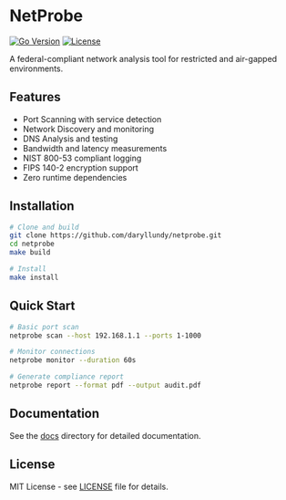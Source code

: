 # NetProbe

[![Go Version](https://img.shields.io/badge/go-1.21+-blue.svg)](https://golang.org) [![License](https://img.shields.io/badge/license-MIT-green.svg)](LICENSE)

A federal-compliant network analysis tool for restricted and air-gapped environments.

## Features

- Port Scanning with service detection
- Network Discovery and monitoring
- DNS Analysis and testing
- Bandwidth and latency measurements
- NIST 800-53 compliant logging
- FIPS 140-2 encryption support
- Zero runtime dependencies

## Installation

```bash
# Clone and build
git clone https://github.com/daryllundy/netprobe.git
cd netprobe
make build

# Install
make install
```

## Quick Start

```bash
# Basic port scan
netprobe scan --host 192.168.1.1 --ports 1-1000

# Monitor connections
netprobe monitor --duration 60s

# Generate compliance report
netprobe report --format pdf --output audit.pdf
```

## Documentation

See the [docs](docs/) directory for detailed documentation.

## License

MIT License - see [LICENSE](LICENSE) file for details.
